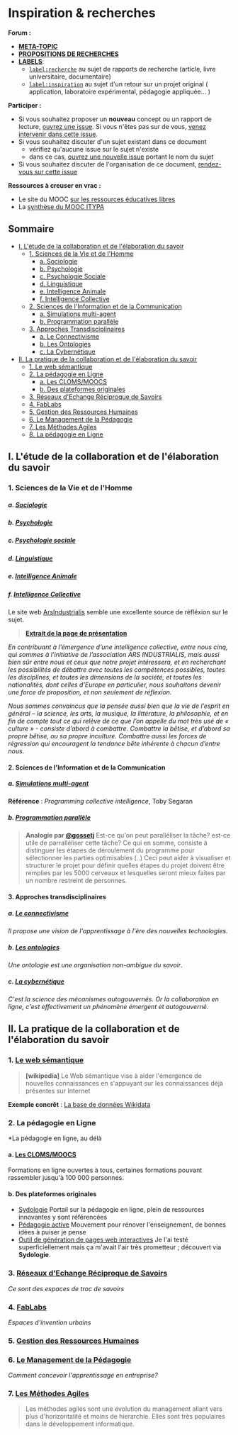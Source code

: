 # Inspiration & recherches

**Forum :**  

- [**META-TOPIC**](https://github.com/dirtylab/wiki/issues/15)  
- [**PROPOSITIONS DE RECHERCHES**](https://github.com/dirtylab/wiki/issues/18)
- [**LABELS**](https://github.com/dirtylab/wiki/issues/14):
  - [`label:recherche`](https://github.com/dirtylab/wiki/issues?utf8=%E2%9C%93&q=label%3Arecherche) au sujet de rapports de recherche (article, livre universitaire, documentaire)
  - [`label:inspiration`](https://github.com/dirtylab/wiki/issues?utf8=%E2%9C%93&q=label%3Ainspiration+) au sujet d'un retour sur un projet original ( application, laboratoire expérimental, pédagogie appliquée... )

**Participer :**

  - Si vous souhaitez proposer un **nouveau** concept ou un rapport de lecture, [ouvrez une
 issue](https://github.com/dirtylab/wiki/issues/new). Si vous n'êtes pas sur de vous, [venez intervenir dans cette issue](https://github.com/dirtylab/wiki/issues/18).
  - Si vous souhaitez discuter d'un sujet existant dans ce document
    - vérifiez qu'aucune issue sur le sujet n'existe
    - dans ce cas, [ouvrez une nouvelle issue](https://github.com/dirtylab/wiki/issues/new) portant le nom du sujet
  - Si vous souhaitez discuter de l'organisation de ce document, [rendez-vous sur cette issue](https://github.com/dirtylab/wiki/issues/15)

**Ressources à creuser en vrac :**

- Le site du MOOC [sur les ressources éducatives libres](rel2014.mooc.ca/)
- La [synthèse du MOOC ITYPA](https://docs.google.com/document/d/16bkqQ0MT2zF7PaepadjC4-UvNSluQXCRrVf82Kj_QZU/mobilebasic#)

## Sommaire

* [I. L'étude de la collaboration et de l'élaboration du savoir](#I)
  * [1. Sciences de la Vie et de l'Homme](#I.1)
    * [a. Sociologie](#I.1.a)
    * [b. Psychologie](#I.1.b)
    * [c. Psychologie Sociale](#I.1.c)
    * [d. Linguistique](#I.1.d)
    * [e. Intelligence Animale](#I.1.e)
    * [f. Intelligence Collective](#I.1.f)
  * [2. Sciences de l'Information et de la Communication](#I.2)
    * [a. Simulations multi-agent](#I.2.a)
    * [b. Programmation parallèle](#I.2.b)
  * [3. Approches Transdisciplinaires](#I.3)
    * [a. Le Connectivisme](#I.3.a)
    * [b. Les Ontologies](#I.3.b)
    * [c. La Cybernétique](#I.3.c)
* [II. La pratique de la collaboration et de l'élaboration du savoir](#II)
  * [1. Le web sémantique](#II.1)
  * [2. La pédagogie en Ligne](#II.2)
  	* [a. Les CLOMS/MOOCS](#II.2.a)
    * [b. Des plateformes originales](#II.2.b)
  * [3. Réseaux d'Echange Réciproque de Savoirs](#II.3)
  * [4. FabLabs](#II.4)
  * [5. Gestion des Ressources Humaines](#II.5)
  * [6. Le Management de la Pédagogie](#II.6)
  * [7. Les Méthodes Agiles](#II.7)
  * [8. La pédagogie en Ligne](#II.8)

<a name="I"></a>
## I. L'étude de la collaboration et de l'élaboration du savoir

<a name="I.1"></a>
### 1. Sciences de la Vie et de l'Homme
<a name="I.1.a"></a>
##### a. [Sociologie](https://fr.wikipedia.org/wiki/Sociologie)
<a name="I.1.b"></a>
##### b. [Psychologie](https://fr.wikipedia.org/wiki/Psychologie)
<a name="I.1.c"></a>
##### c. [Psychologie sociale](https://fr.wikipedia.org/wiki/Psychologie_sociale)
<a name="I.1.d"></a>
##### d. [Linguistique](https://fr.wikipedia.org/wiki/Linguistique)
<a name="I.1.e"></a>
##### e. [Intelligence Animale](https://fr.wikipedia.org/wiki/Intelligence_animale)
<a name="I.1.f"></a>
##### f. [Intelligence Collective](https://fr.wikipedia.org/wiki/Intelligence_collective)

Le site web [ArsIndustrialis](http://arsindustrialis.org/) semble une excellente source de réfléxion sur le sujet. 

> **[Extrait de la page de présentation](http://www.arsindustrialis.org/qui-sommes-nous)**
> 
*En contribuant à l’émergence d’une intelligence collective, entre nous cinq, qui sommes à l’initiative de l’association ARS INDUSTRIALIS, mais aussi bien sûr entre nous et ceux que notre projet intéressera, et en recherchant les possibilités de débattre avec toutes les compétences possibles, toutes les disciplines, et toutes les dimensions de la société, et toutes les nationalités, dont celles d’Europe en particulier, nous souhaitons devenir une force de proposition, et non seulement de réflexion.*
>
*Nous sommes convaincus que la pensée aussi bien que la vie de l’esprit en général – la science, les arts, la musique, la littérature, la philosophie, et en fin de compte tout ce qui relève de ce que l’on appelle du mot très usé de « culture » - consiste d’abord à combattre. Combattre la bêtise, et d’abord sa propre bêtise, ou sa propre inculture. Combattre aussi les forces de régression qui encouragent la tendance bête inhérente à chacun d’entre nous.*

<a name="I.2"></a>
#### 2. Sciences de l'Information et de la Communication
<a name="I.2.a"></a>
##### a. [Simulations multi-agent](https://fr.wikipedia.org/wiki/Syst%C3%A8me_multi-agents)
**Référence** : *Programming collective intelligence*, Toby Segaran
<a name="I.2.b"></a>
##### b. [Programmation parallèle](https://fr.wikipedia.org/wiki/Parall%C3%A9lisme_%28informatique%29)

> **Analogie par [@gossetj](https://github.com/gossetj)**
> Est-ce qu'on peut paralléliser la tâche? est-ce utile de parralléliser cette tâche? Ce qui en somme, consiste à distinguer les étapes de déroulement du programme pour sélectionner les parties optimisables (..) Ceci peut aider à visualiser et structurer le projet pour définir quelles étapes du projet doivent être remplies par les 5000 cerveaux et lesquelles seront mieux faites par un nombre restreint de personnes.

<a name="I.3"></a>
#### 3. Approches transdisciplinaires
<a name="I.3.a"></a>
##### a. [Le connectivisme](https://fr.wikipedia.org/wiki/Connectivisme)
*Il propose  une vision de l'apprentissage à l'ère des nouvelles technologies.*
<a name="I.3.b"></a>
##### b. [Les ontologies](https://fr.wikipedia.org/wiki/Ontologie_%28informatique%29)
*Une ontologie est une organisation non-ambigue du savoir*.
<a name="I.3.c"></a>
##### c. [La cybernétique](https://fr.wikipedia.org/wiki/Cybern%C3%A9tique)
*C'est la science des mécanismes autogouvernés. Or la collaboration en ligne, c'est effectivement un phénomène émergent et autogouverné.*

<a name="II"></a>
## II. La pratique de la collaboration et de l'élaboration du savoir

<a name="II.1"></a>
### 1. [Le web sémantique](https://fr.wikipedia.org/wiki/Web_s%C3%A9mantique)
> **[wikipedia]** Le Web sémantique vise à aider l'émergence de nouvelles connaissances en s'appuyant sur les
connaissances déjà présentes sur Internet

**Exemple concrêt** : [La base de données Wikidata](https://fr.wikipedia.org/wiki/Wikidata)


<a name="II.2"></a>
### 2. La pédagogie en Ligne
*La pédagogie en ligne, au délà

<a name="II.2.a"></a>
#### a. [Les CLOMS/MOOCS](https://fr.wikipedia.org/wiki/Formation_en_ligne_ouverte_%C3%A0_tous)
Formations en ligne ouvertes à tous, certaines formations pouvant rassembler jusqu'à 
100 000 personnes.

<a name="II.2.b"></a>
#### b. Des plateformes originales

- [Sydologie](http://sydologie.com/) Portail sur la pédagogie en ligne, plein de ressources innovantes y sont référencées
- [Pédagogie active](http://www.pedagogieactive.com/) Mouvement pour rénover l'enseignement, de bonnes idées à puiser je pense
- [Outil de génération de pages web interactives](https://www.genial.ly/) Je l'ai testé superficiellement mais ça m'avait l'air très prometteur ; découvert via **Sydologie**.

<a name="II.3"></a>
### 3. [Réseaux d'Echange Réciproque de Savoirs](https://fr.wikipedia.org/wiki/R%C3%A9seau_d'%C3%A9changes_r%C3%A9ciproques_de_savoirs)
*Ce sont des espaces de troc de savoirs*
<a name="II.4"></a>
### 4. [FabLabs](https://fr.wikipedia.org/wiki/Fab_lab)
*Espaces d'invention urbains*
<a name="II.5"></a>
### 5. [**Gestion des Ressources Humaines**](https://fr.wikipedia.org/wiki/Gestion_des_ressources_humaines)
<a name="II.6"></a>
### 6. [Le Management de la Pédagogie](https://fr.wikipedia.org/wiki/Management_et_p%C3%A9dagogie)
*Comment concevoir l'apprentissage en entreprise?*
<a name="II.7"></a>
### 7. [**Les Méthodes Agiles**](https://fr.wikipedia.org/wiki/M%C3%A9thode_agile)
> Les méthodes agiles sont une évolution du management allant vers plus d'horizontalité et moins de hierarchie. Elles sont très populaires dans le développement informatique.


